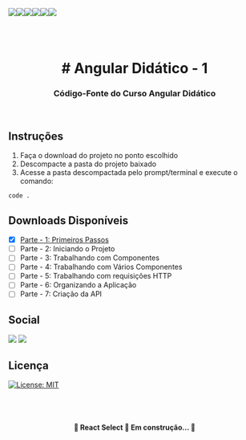 

![](https://img.shields.io/badge/Angular-DD0031?style=for-the-badge&logo=angular&logoColor=white)![](https://img.shields.io/badge/TypeScript-007ACC?style=for-the-badge&logo=typescript&logoColor=white)![](https://img.shields.io/badge/HTML5-E34F26?style=for-the-badge&logo=html5&logoColor=white)![](https://img.shields.io/badge/Node.js-43853D?style=for-the-badge&logo=node.js&logoColor=white)![](https://img.shields.io/badge/CSS3-1572B6?style=for-the-badge&logo=css3&logoColor=white)![](https://img.shields.io/badge/Bootstrap-563D7C?style=for-the-badge&logo=bootstrap&logoColor=white)


<br/><br/>
<h1 align="center"> # Angular Didático - 1 </h1>
<h3 align="center"> Código-Fonte do Curso Angular Didático </h3>


<br/>

## Instruções
1. Faça o download do projeto no ponto escolhido
2. Descompacte a pasta do projeto baixado
3. Acesse a pasta descompactada pelo prompt/terminal e execute o comando:

```
code .
```

## Downloads Disponíveis

- [x] [Parte - 1: Primeiros Passos](https://github.com/aluiziomonteiro/angular-didatico-101/archive/refs/heads/master.zip)
- [ ] Parte - 2: Iniciando o Projeto[]()
- [ ] Parte - 3: Trabalhando com Componentes
- [ ] Parte - 4: Trabalhando com Vários Componentes
- [ ] Parte - 5: Trabalhando com requisições HTTP
- [ ] Parte - 6: Organizando a Aplicação
- [ ] Parte - 7: Criação da API

## Social
<a href="https://www.youtube.com/channel/UCrGNdL0x8Za6OOGSknkbXXg"><img src="https://img.shields.io/badge/YouTube-%23FF0000.svg?style=for-the-badge&logo=YouTube&logoColor=white"></a>
<a href="https://www.linkedin.com/in/aluizio-monteiro/"><img src="https://img.shields.io/badge/linkedin-%230077B5.svg?style=for-the-badge&logo=linkedin&logoColor=white"></a>


## Licença

[![License: MIT](https://img.shields.io/badge/License-MIT-yellow.svg)](https://opensource.org/licenses/MIT)

<br/><br/>

<h4 align="center"> 
	🚧  React Select 🚀 Em construção...  🚧
</h4>